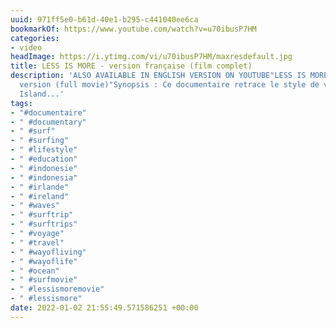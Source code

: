 ```yaml
---
uuid: 971ff5e0-b61d-40e1-b295-c441040ee6ca
bookmarkOf: https://www.youtube.com/watch?v=u70ibusP7HM
categories:
- video
headImage: https://i.ytimg.com/vi/u70ibusP7HM/maxresdefault.jpg
title: LESS IS MORE - version française (film complet)
description: 'ALSO AVAILABLE IN ENGLISH VERSION ON YOUTUBE"LESS IS MORE - english
  version (full movie)"Synopsis : Ce documentaire retrace le style de vie de la Surf
  Island...'
tags:
- "#documentaire"
- " #documentary"
- " #surf"
- " #surfing"
- " #lifestyle"
- " #education"
- " #indonesie"
- " #indonesia"
- " #irlande"
- " #ireland"
- " #waves"
- " #surftrip"
- " #surftrips"
- " #voyage"
- " #travel"
- " #wayofliving"
- " #wayoflife"
- " #ocean"
- " #surfmovie"
- " #lessismoremovie"
- " #lessismore"
date: 2022-01-02 21:55:49.571586251 +00:00
---
```



